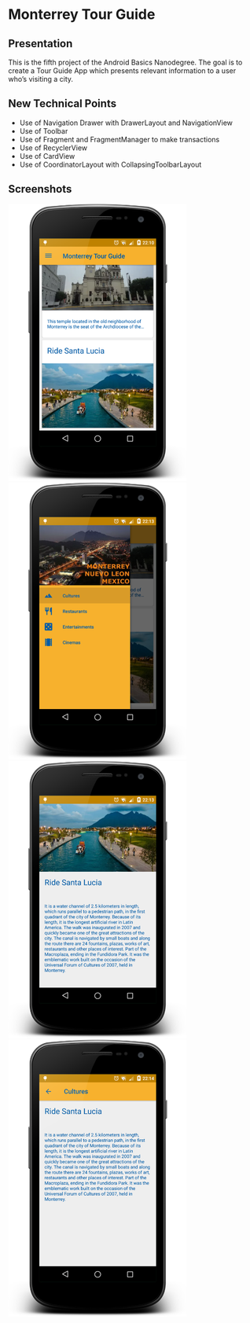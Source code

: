 # Monterrey Tour Guide
## Presentation
This is the fifth project of the Android Basics Nanodegree.
The goal is to create a Tour Guide App which presents relevant information to a user who’s visiting a city.

## New Technical Points
* Use of Navigation Drawer with DrawerLayout and NavigationView
* Use of Toolbar
* Use of Fragment and FragmentManager to make transactions
* Use of RecyclerView
* Use of CardView
* Use of CoordinatorLayout with CollapsingToolbarLayout

## Screenshots
<img src="/images/screenshot1.png" width="363" height="564"><img src="/images/screenshot2.png" width="363" height="564">
<img src="/images/screenshot3.png" width="363" height="564"><img src="/images/screenshot4.png" width="363" height="564">
